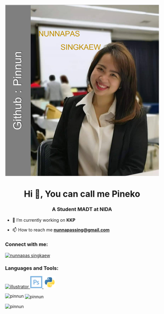 ![Pict](https://github.com/Pinnun/Pinnun/blob/a0588db46f681483120e36f292742aab19319d85/Github%20dec.png)
<h1 align="center">Hi 👋, You can call me Pineko</h1>
<h3 align="center">A Student MADT at NIDA</h3>

- 🔭 I’m currently working on **KKP**

- 📫 How to reach me **nunnapassing@gmail.com**

<h3 align="left">Connect with me:</h3>
<p align="left">
<a href="https://linkedin.com/in/nunnapas singkaew" target="blank"><img align="center" src="https://raw.githubusercontent.com/rahuldkjain/github-profile-readme-generator/master/src/images/icons/Social/linked-in-alt.svg" alt="nunnapas singkaew" height="30" width="40" /></a>
</p>

<h3 align="left">Languages and Tools:</h3>
<p align="left"> <a href="https://www.adobe.com/in/products/illustrator.html" target="_blank" rel="noreferrer"> <img src="https://www.vectorlogo.zone/logos/adobe_illustrator/adobe_illustrator-icon.svg" alt="illustrator" width="40" height="40"/> </a> <a href="https://www.photoshop.com/en" target="_blank" rel="noreferrer"> <img src="https://raw.githubusercontent.com/devicons/devicon/master/icons/photoshop/photoshop-line.svg" alt="photoshop" width="40" height="40"/> </a> <a href="https://www.python.org" target="_blank" rel="noreferrer"> <img src="https://raw.githubusercontent.com/devicons/devicon/master/icons/python/python-original.svg" alt="python" width="40" height="40"/> </a> </p>

<p><img align="left" src="https://github-readme-stats.vercel.app/api/top-langs?username=pinnun&show_icons=true&locale=en&layout=compact" alt="pinnun" /></p>

<p>&nbsp;<img align="center" src="https://github-readme-stats.vercel.app/api?username=pinnun&show_icons=true&locale=en" alt="pinnun" /></p>

<p><img align="center" src="https://github-readme-streak-stats.herokuapp.com/?user=pinnun&" alt="pinnun" /></p>

